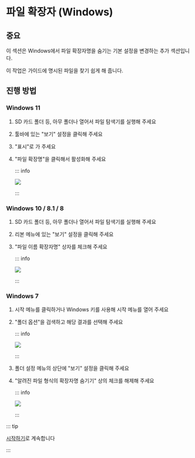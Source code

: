 # 파일 확장자 (Windows)

## 중요

이 섹션은 Windows에서 파일 확장자명을 숨기는 기본 설정을 변경하는 추가 섹션입니다.

이 작업은 가이드에 명시된 파일을 찾기 쉽게 해 줍니다.

## 진행 방법

### Windows 11

1. SD 카드 폴더 등, 아무 폴더나 열어서 파일 탐색기를 실행해 주세요
2. 툴바에 있는 "보기" 설정을 클릭해 주세요
3. "표시"로 가 주세요
4. "파일 확장명"을 클릭해서 활성화해 주세요

   ::: info

   ![](/images/screenshots/windows-11-file-extensions.png)

   :::

### Windows 10 / 8.1 / 8

1. SD 카드 폴더 등, 아무 폴더나 열어서 파일 탐색기를 실행해 주세요
2. 리본 메뉴에 있는 "보기" 설정을 클릭해 주세요
3. "파일 이름 확장자명" 상자를 체크해 주세요

   ::: info

   ![](/images/screenshots/windows-10-file-extensions.png)

   :::

### Windows 7

1. 시작 메뉴를 클릭하거나 Windows 키를 사용해 시작 메뉴를 열어 주세요

2. "폴더 옵션"을 검색하고 해당 결과를 선택해 주세요

   ::: info

   ![](/images/screenshots/windows-7-folder-options-start-menu.png)

   :::

3. 폴더 설정 메뉴의 상단에 "보기" 설정을 클릭해 주세요

4. "알려진 파일 형식의 확장자명 숨기기" 상의 체크를 해제해 주세요

   ::: info

   ![](/images/screenshots/windows-7-folder-options.png)

   :::

::: tip

[시작하기](get-started)로 계속합니다

:::
